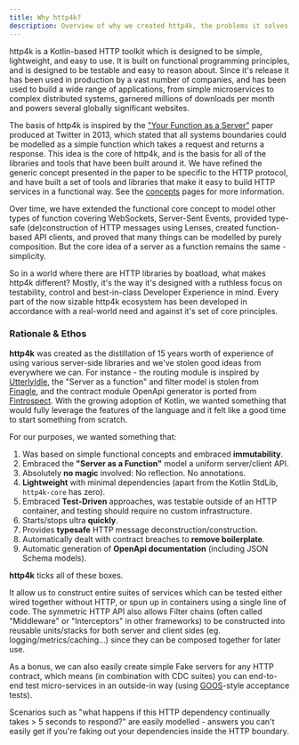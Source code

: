 ```yaml
---
title: Why http4k?
description: Overview of why we created http4k, the problems it solves, and the core concepts
---
```


http4k is a Kotlin-based HTTP toolkit which is designed to be simple, lightweight, and easy to use. It is built on functional programming principles, and is designed to be testable and easy to reason about. Since it's release it has been used in production by a vast number of companies, and has been used to build a wide range of applications,  from simple microservices to complex distributed systems, garnered millions of downloads per month and powers several globally significant websites.

The basis of http4k is inspired by the ["Your Function as a Server"](https://monkey.org/~marius/funsrv.pdf) paper produced at Twitter in 2013, which stated that all systems boundaries could be modelled as a simple function which takes a request and returns a response. This idea is the core of http4k, and is the basis for all of the libraries and tools that have been built around it. We have refined the generic concept presented in the paper to be specific to the HTTP protocol, and have built a set of tools and libraries that make it easy to build HTTP services in a functional way. See the [concepts](/ecosystem/http4k/concepts/http/) pages for more information.

Over time, we have extended the functional core concept to model other types of function covering WebSockets, Server-Sent Events, provided type-safe (de)construction of HTTP messages using Lenses, created function-based API clients, and proved that many things can be modelled by purely composition. But the core idea of a server as a function remains the same - simplicity.

So in a world where there are HTTP libraries by boatload, what makes http4k different? Mostly, it's the way it's designed with a ruthless focus on testability, control and best-in-class Developer Experience in mind. Every part of the now sizable http4k ecosystem has been developed in accordance with a real-world need and against it's set of core principles.

### Rationale & Ethos

**http4k** was created as the distillation of 15 years worth of experience of using various server-side libraries and we've stolen good ideas from everywhere we can. For instance - the routing module is inspired by [UtterlyIdle](https://github.com/bodar/utterlyidle), the "Server as a function" and filter model is stolen from [Finagle](https://twitter.github.io/finagle/), and the contract module OpenApi generator is ported from [Fintrospect](http://fintrospect.github.io). With the growing adoption of Kotlin, we wanted something that would fully leverage the features of the language and it felt like a good time to start something from scratch.

For our purposes, we wanted something that:

1. Was based on simple functional concepts and embraced **immutability**.
1. Embraced the **"Server as a Function"** model a uniform server/client API.
1. Absolutely **no magic** involved: No reflection. No annotations.
1. **Lightweight** with minimal dependencies (apart from the Kotlin StdLib, `http4k-core` has zero).
1. Embraced **Test-Driven** approaches, was testable outside of an HTTP container, and testing should require no custom infrastructure.
1. Starts/stops ultra **quickly**.
1. Provides **typesafe** HTTP message deconstruction/construction.
1. Automatically dealt with contract breaches to **remove boilerplate**.
1. Automatic generation of **OpenApi documentation** (including JSON Schema models).

**http4k** ticks all of these boxes.

It allow us to construct entire suites of services which can be tested either wired together without HTTP, or spun up in containers using a single line of code. The symmetric HTTP API also allows Filter chains (often called "Middleware" or "Interceptors" in other frameworks) to be constructed into reusable units/stacks for both server and client sides (eg. logging/metrics/caching...) since they can be composed together for later use.

As a bonus, we can also easily create simple Fake servers for any HTTP contract, which means (in combination with CDC suites) you can end-to-end test micro-services in an outside-in way (using [GOOS](http://www.growing-object-oriented-software.com/)-style acceptance tests).

Scenarios such as "what happens if this HTTP dependency continually takes > 5 seconds to respond?" are easily modelled - answers you can't easily get if you're faking out your dependencies inside the HTTP boundary.

